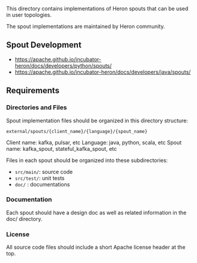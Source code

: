 
This directory contains implementations of Heron spouts that can be used in user topologies.

The spout implementations are maintained by Heron community.

## Spout Development

- https://apache.github.io/incubator-heron/docs/developers/python/spouts/
- https://apache.github.io/incubator-heron/docs/developers/java/spouts/


## Requirements

### Directories and Files

Spout implementation files should be organized in this directory structure:

`external/spouts/{client_name}/{language}/{spout_name}`

Client name: kafka, pulsar, etc
Language: java, python, scala, etc
Spout name: kafka_spout, stateful_kafka_spout, etc

Files in each spout should be organized into these subdirectories:

- `src/main/`: source code
- `src/test/`: unit tests
- `doc/` : documentations


### Documentation

Each spout should have a design doc as well as related information in the doc/ directory.

### License

All source code files should include a short Apache license header at the top.
